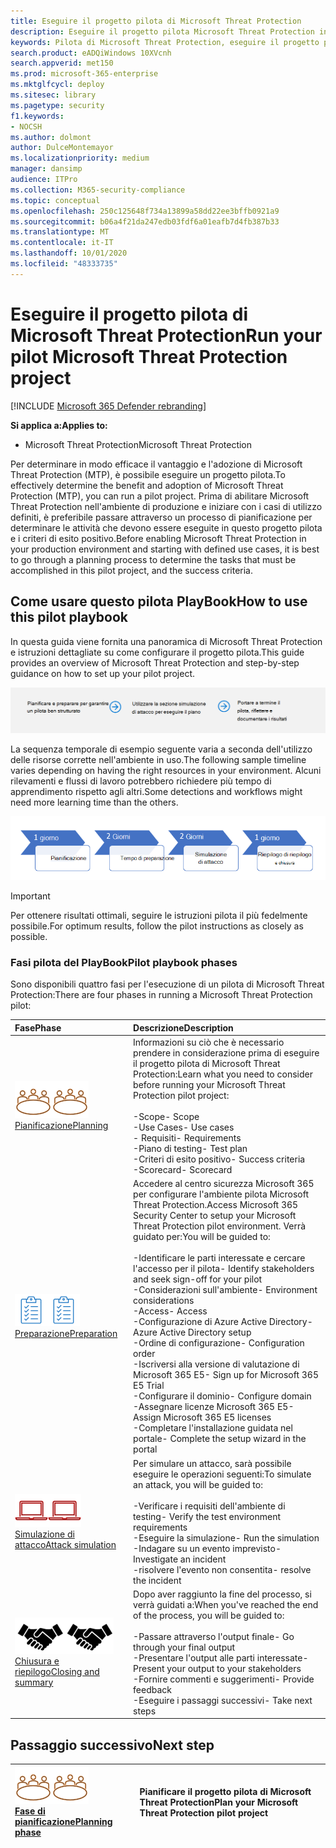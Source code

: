 ```yaml
---
title: Eseguire il progetto pilota di Microsoft Threat Protection
description: Eseguire il progetto pilota Microsoft Threat Protection in produzione per determinare in modo efficace i vantaggi e l'adozione di Microsoft Threat Protection (MTP).
keywords: Pilota di Microsoft Threat Protection, eseguire il progetto pilota di Microsoft Threat Protection, valutare Microsoft Threat Protection in produzione, progetto pilota di Microsoft Threat Protection, sicurezza cibernetica, Advanced Persistent Threat, sicurezza dell'organizzazione, dispositivi, dispositivo, identità, utenti, dati, applicazioni, incidenti, analisi automatizzata e correzione, ricerca avanzata
search.product: eADQiWindows 10XVcnh
search.appverid: met150
ms.prod: microsoft-365-enterprise
ms.mktglfcycl: deploy
ms.sitesec: library
ms.pagetype: security
f1.keywords:
- NOCSH
ms.author: dolmont
author: DulceMontemayor
ms.localizationpriority: medium
manager: dansimp
audience: ITPro
ms.collection: M365-security-compliance
ms.topic: conceptual
ms.openlocfilehash: 250c125648f734a13899a58dd22ee3bffb0921a9
ms.sourcegitcommit: b06a4f21da247edb03fdf6a01eafb7d4fb387b33
ms.translationtype: MT
ms.contentlocale: it-IT
ms.lasthandoff: 10/01/2020
ms.locfileid: "48333735"
---
```

# <a name="run-your-pilot-microsoft-threat-protection-project"></a><span data-ttu-id="23429-104">Eseguire il progetto pilota di Microsoft Threat Protection</span><span class="sxs-lookup"><span data-stu-id="23429-104">Run your pilot Microsoft Threat Protection project</span></span> 

[!INCLUDE [Microsoft 365 Defender rebranding](../includes/microsoft-defender.md)]


<span data-ttu-id="23429-105">**Si applica a:**</span><span class="sxs-lookup"><span data-stu-id="23429-105">**Applies to:**</span></span>
- <span data-ttu-id="23429-106">Microsoft Threat Protection</span><span class="sxs-lookup"><span data-stu-id="23429-106">Microsoft Threat Protection</span></span>

<span data-ttu-id="23429-107">Per determinare in modo efficace il vantaggio e l'adozione di Microsoft Threat Protection (MTP), è possibile eseguire un progetto pilota.</span><span class="sxs-lookup"><span data-stu-id="23429-107">To effectively determine the benefit and adoption of Microsoft Threat Protection (MTP), you can run a pilot project.</span></span> <span data-ttu-id="23429-108">Prima di abilitare Microsoft Threat Protection nell'ambiente di produzione e iniziare con i casi di utilizzo definiti, è preferibile passare attraverso un processo di pianificazione per determinare le attività che devono essere eseguite in questo progetto pilota e i criteri di esito positivo.</span><span class="sxs-lookup"><span data-stu-id="23429-108">Before enabling Microsoft Threat Protection in your production environment and starting with defined use cases, it is best to go through a planning process to determine the tasks that must be accomplished in this pilot project, and the success criteria.</span></span> 


## <a name="how-to-use-this-pilot-playbook"></a><span data-ttu-id="23429-109">Come usare questo pilota PlayBook</span><span class="sxs-lookup"><span data-stu-id="23429-109">How to use this pilot playbook</span></span>

<span data-ttu-id="23429-110">In questa guida viene fornita una panoramica di Microsoft Threat Protection e istruzioni dettagliate su come configurare il progetto pilota.</span><span class="sxs-lookup"><span data-stu-id="23429-110">This guide provides an overview of Microsoft Threat Protection and step-by-step guidance on how to set up your pilot project.</span></span> 

![Fasi di esecuzione di un pilota di Microsoft Threat Protection](../../media/pilotphases.png)

<span data-ttu-id="23429-112">La sequenza temporale di esempio seguente varia a seconda dell'utilizzo delle risorse corrette nell'ambiente in uso.</span><span class="sxs-lookup"><span data-stu-id="23429-112">The following sample timeline varies depending on having the right resources in your environment.</span></span> <span data-ttu-id="23429-113">Alcuni rilevamenti e flussi di lavoro potrebbero richiedere più tempo di apprendimento rispetto agli altri.</span><span class="sxs-lookup"><span data-stu-id="23429-113">Some detections and workflows might need more learning time than the others.</span></span>

![Sequenza temporale di esempio per l'esecuzione di un pilota di Microsoft Threat Protection](../../media/pilotimeline.png)

>[!IMPORTANT]
><span data-ttu-id="23429-115">Per ottenere risultati ottimali, seguire le istruzioni pilota il più fedelmente possibile.</span><span class="sxs-lookup"><span data-stu-id="23429-115">For optimum results, follow the pilot instructions as closely as possible.</span></span>


### <a name="pilot-playbook-phases"></a><span data-ttu-id="23429-116">Fasi pilota del PlayBook</span><span class="sxs-lookup"><span data-stu-id="23429-116">Pilot playbook phases</span></span> 

<span data-ttu-id="23429-117">Sono disponibili quattro fasi per l'esecuzione di un pilota di Microsoft Threat Protection:</span><span class="sxs-lookup"><span data-stu-id="23429-117">There are four phases in running a Microsoft Threat Protection pilot:</span></span>

|<span data-ttu-id="23429-118">Fase</span><span class="sxs-lookup"><span data-stu-id="23429-118">Phase</span></span> | <span data-ttu-id="23429-119">Descrizione</span><span class="sxs-lookup"><span data-stu-id="23429-119">Description</span></span> | 
|:-------|:-----|
| <span data-ttu-id="23429-120">![Pianificazione](../../media/mtp/plan.png)</span><span class="sxs-lookup"><span data-stu-id="23429-120">![Planning](../../media/mtp/plan.png)</span></span><br>[<span data-ttu-id="23429-121">Pianificazione</span><span class="sxs-lookup"><span data-stu-id="23429-121">Planning</span></span>](mtp-pilot-plan.md)| <span data-ttu-id="23429-122">Informazioni su ciò che è necessario prendere in considerazione prima di eseguire il progetto pilota di Microsoft Threat Protection:</span><span class="sxs-lookup"><span data-stu-id="23429-122">Learn what you need to consider before running your Microsoft Threat Protection pilot project:</span></span> <br><br><span data-ttu-id="23429-123">-Scope</span><span class="sxs-lookup"><span data-stu-id="23429-123">- Scope</span></span> <br> <span data-ttu-id="23429-124">-Use Cases</span><span class="sxs-lookup"><span data-stu-id="23429-124">- Use cases</span></span> <br><span data-ttu-id="23429-125">- Requisiti</span><span class="sxs-lookup"><span data-stu-id="23429-125">- Requirements</span></span> <br><span data-ttu-id="23429-126">-Piano di testing</span><span class="sxs-lookup"><span data-stu-id="23429-126">- Test plan</span></span> <br> <span data-ttu-id="23429-127">-Criteri di esito positivo</span><span class="sxs-lookup"><span data-stu-id="23429-127">- Success criteria</span></span> <br> <span data-ttu-id="23429-128">-Scorecard</span><span class="sxs-lookup"><span data-stu-id="23429-128">- Scorecard</span></span> 
| <span data-ttu-id="23429-129">![Preparazione](../../media/mtp/prep.png)</span><span class="sxs-lookup"><span data-stu-id="23429-129">![Preparation](../../media/mtp/prep.png)</span></span> <br>[<span data-ttu-id="23429-130">Preparazione</span><span class="sxs-lookup"><span data-stu-id="23429-130">Preparation</span></span>](mtp-evaluation.md)|  <span data-ttu-id="23429-131">Accedere al centro sicurezza Microsoft 365 per configurare l'ambiente pilota Microsoft Threat Protection.</span><span class="sxs-lookup"><span data-stu-id="23429-131">Access Microsoft 365 Security Center to setup your Microsoft Threat Protection pilot  environment.</span></span> <span data-ttu-id="23429-132">Verrà guidato per:</span><span class="sxs-lookup"><span data-stu-id="23429-132">You will be guided to:</span></span><br><br><span data-ttu-id="23429-133">-Identificare le parti interessate e cercare l'accesso per il pilota</span><span class="sxs-lookup"><span data-stu-id="23429-133">- Identify stakeholders and seek sign-off for your pilot</span></span> <br> <span data-ttu-id="23429-134">-Considerazioni sull'ambiente</span><span class="sxs-lookup"><span data-stu-id="23429-134">- Environment considerations</span></span> <br><span data-ttu-id="23429-135">-Access</span><span class="sxs-lookup"><span data-stu-id="23429-135">- Access</span></span> <br><span data-ttu-id="23429-136">-Configurazione di Azure Active Directory</span><span class="sxs-lookup"><span data-stu-id="23429-136">- Azure Active Directory setup</span></span> <br> <span data-ttu-id="23429-137">-Ordine di configurazione</span><span class="sxs-lookup"><span data-stu-id="23429-137">- Configuration order</span></span> <br> <span data-ttu-id="23429-138">-Iscriversi alla versione di valutazione di Microsoft 365 E5</span><span class="sxs-lookup"><span data-stu-id="23429-138">- Sign up for Microsoft 365 E5 Trial</span></span> <br> <span data-ttu-id="23429-139">-Configurare il dominio</span><span class="sxs-lookup"><span data-stu-id="23429-139">- Configure domain</span></span> <br><span data-ttu-id="23429-140">-Assegnare licenze Microsoft 365 E5</span><span class="sxs-lookup"><span data-stu-id="23429-140">- Assign Microsoft 365 E5 licenses</span></span> <br> <span data-ttu-id="23429-141">-Completare l'installazione guidata nel portale</span><span class="sxs-lookup"><span data-stu-id="23429-141">- Complete the setup wizard in the portal</span></span>|
| <span data-ttu-id="23429-142">![Simulazione di attacco](../../media/mtp/run-sim.png)</span><span class="sxs-lookup"><span data-stu-id="23429-142">![Attack simulation](../../media/mtp/run-sim.png)</span></span> <br>[<span data-ttu-id="23429-143">Simulazione di attacco</span><span class="sxs-lookup"><span data-stu-id="23429-143">Attack simulation</span></span>](mtp-pilot-simulate.md) | <span data-ttu-id="23429-144">Per simulare un attacco, sarà possibile eseguire le operazioni seguenti:</span><span class="sxs-lookup"><span data-stu-id="23429-144">To simulate an attack, you will be guided to:</span></span><br><br><span data-ttu-id="23429-145">-Verificare i requisiti dell'ambiente di testing</span><span class="sxs-lookup"><span data-stu-id="23429-145">- Verify the test environment requirements</span></span> <br><span data-ttu-id="23429-146">-Eseguire la simulazione</span><span class="sxs-lookup"><span data-stu-id="23429-146">-  Run the simulation</span></span> <br><span data-ttu-id="23429-147">-Indagare su un evento imprevisto</span><span class="sxs-lookup"><span data-stu-id="23429-147">- Investigate an incident</span></span> <br><span data-ttu-id="23429-148">-risolvere l'evento non consentita</span><span class="sxs-lookup"><span data-stu-id="23429-148">- resolve the incident</span></span> 
| <span data-ttu-id="23429-149">![Chiusura e riepilogo](../../media/mtp/close.png)</span><span class="sxs-lookup"><span data-stu-id="23429-149">![Closing and summary](../../media/mtp/close.png)</span></span> <br>[<span data-ttu-id="23429-150">Chiusura e riepilogo</span><span class="sxs-lookup"><span data-stu-id="23429-150">Closing and summary</span></span>](mtp-pilot-close.md) | <span data-ttu-id="23429-151">Dopo aver raggiunto la fine del processo, si verrà guidati a:</span><span class="sxs-lookup"><span data-stu-id="23429-151">When you've reached the end of the process, you will be guided to:</span></span><br><br><span data-ttu-id="23429-152">-Passare attraverso l'output finale</span><span class="sxs-lookup"><span data-stu-id="23429-152">- Go through your final output</span></span><br><span data-ttu-id="23429-153">-Presentare l'output alle parti interessate</span><span class="sxs-lookup"><span data-stu-id="23429-153">- Present your output to your stakeholders</span></span> <br><span data-ttu-id="23429-154">-Fornire commenti e suggerimenti</span><span class="sxs-lookup"><span data-stu-id="23429-154">- Provide feedback</span></span> <br><span data-ttu-id="23429-155">-Eseguire i passaggi successivi</span><span class="sxs-lookup"><span data-stu-id="23429-155">- Take next steps</span></span> 

## <a name="next-step"></a><span data-ttu-id="23429-156">Passaggio successivo</span><span class="sxs-lookup"><span data-stu-id="23429-156">Next step</span></span>
|<span data-ttu-id="23429-157">![Fase di pianificazione](../../media/mtp/plan.png)</span><span class="sxs-lookup"><span data-stu-id="23429-157">![Planning phase](../../media/mtp/plan.png)</span></span> <br>[<span data-ttu-id="23429-158">Fase di pianificazione</span><span class="sxs-lookup"><span data-stu-id="23429-158">Planning phase</span></span>](mtp-pilot-plan.md) | <span data-ttu-id="23429-159">Pianificare il progetto pilota di Microsoft Threat Protection</span><span class="sxs-lookup"><span data-stu-id="23429-159">Plan your Microsoft Threat Protection pilot project</span></span> 
|:-------|:-----|
